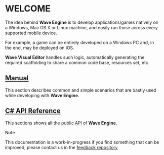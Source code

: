 # WELCOME

The idea behind **Wave Engine** is to develop applications/games natively on a Windows, Mac OS X or Linux machine, and easily run those across every supported mobile device. 

For example, a game can be entirely developed on a Windows PC and, in the end, may be deployed on iOS. 

**Wave Visual Editor** handles such logic, automatically generating the required scaffolding to share a common code base, resources set, etc.

## [Manual](manual/index.md)
This section describes common and simple scenarios that are bastly used while developing with **Wave Engine**.

## [C# API Reference](api/index.md)
This sections shows all the public [API](https://en.wikipedia.org/wiki/Application_programming_interface) of **Wave Engine**.


> [!Note]
> This documentation is a work-in-progress if you find something that can be improved, please contact us in the [feedback repository](https://github.com/WaveEngine/Feedback)